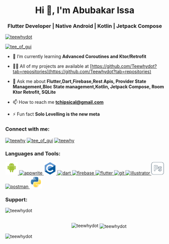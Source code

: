 <h1 align="center">Hi 👋, I'm Abubakar Issa</h1>
<h3 align="center">Flutter Developer | Native Android | Kotlin | Jetpack Compose</h3>

<p align="left"> <a href="https://github.com/ryo-ma/github-profile-trophy"><img src="https://github-profile-trophy.vercel.app/?username=teewhydot" alt="teewhydot" /></a> </p>

<p align="left"> <a href="https://twitter.com/tee_of_gui" target="blank"><img src="https://img.shields.io/twitter/follow/tee_of_gui?logo=twitter&style=for-the-badge" alt="tee_of_gui" /></a> </p>

- 🌱 I’m currently learning **Advanced Coroutines and Ktor/Retrofit**

- 👨‍💻 All of my projects are available at [https://github.com/Teewhydot?tab=repositories](https://github.com/Teewhydot?tab=repositories)

- 💬 Ask me about **Flutter,Dart,Firebase,Rest Apis, Provider State Management,Bloc State management,Kotlin, Jetpack Compose, Room Ktor Retrofit, SQLite**

- 📫 How to reach me **tchipsical@gmail.com**

- ⚡ Fun fact **Solo Levelling is the new meta**

<h3 align="left">Connect with me:</h3>
<p align="left">
<a href="https://dev.to/teewhy" target="blank"><img align="center" src="https://raw.githubusercontent.com/rahuldkjain/github-profile-readme-generator/master/src/images/icons/Social/devto.svg" alt="teewhy" height="30" width="40" /></a>
<a href="https://twitter.com/tee_of_gui" target="blank"><img align="center" src="https://raw.githubusercontent.com/rahuldkjain/github-profile-readme-generator/master/src/images/icons/Social/twitter.svg" alt="tee_of_gui" height="30" width="40" /></a>
<a href="https://stackoverflow.com/users/teewhy" target="blank"><img align="center" src="https://raw.githubusercontent.com/rahuldkjain/github-profile-readme-generator/master/src/images/icons/Social/stack-overflow.svg" alt="teewhy" height="30" width="40" /></a>
</p>

<h3 align="left">Languages and Tools:</h3>
<p align="left"> <a href="https://developer.android.com" target="_blank" rel="noreferrer"> <img src="https://raw.githubusercontent.com/devicons/devicon/master/icons/android/android-original-wordmark.svg" alt="android" width="40" height="40"/> </a> <a href="https://appwrite.io" target="_blank" rel="noreferrer"> <img src="https://www.vectorlogo.zone/logos/appwriteio/appwriteio-icon.svg" alt="appwrite" width="40" height="40"/> </a> <a href="https://www.cprogramming.com/" target="_blank" rel="noreferrer"> <img src="https://raw.githubusercontent.com/devicons/devicon/master/icons/c/c-original.svg" alt="c" width="40" height="40"/> </a> <a href="https://dart.dev" target="_blank" rel="noreferrer"> <img src="https://www.vectorlogo.zone/logos/dartlang/dartlang-icon.svg" alt="dart" width="40" height="40"/> </a> <a href="https://firebase.google.com/" target="_blank" rel="noreferrer"> <img src="https://www.vectorlogo.zone/logos/firebase/firebase-icon.svg" alt="firebase" width="40" height="40"/> </a> <a href="https://flutter.dev" target="_blank" rel="noreferrer"> <img src="https://www.vectorlogo.zone/logos/flutterio/flutterio-icon.svg" alt="flutter" width="40" height="40"/> </a> <a href="https://git-scm.com/" target="_blank" rel="noreferrer"> <img src="https://www.vectorlogo.zone/logos/git-scm/git-scm-icon.svg" alt="git" width="40" height="40"/> </a> <a href="https://www.adobe.com/in/products/illustrator.html" target="_blank" rel="noreferrer"> <img src="https://www.vectorlogo.zone/logos/adobe_illustrator/adobe_illustrator-icon.svg" alt="illustrator" width="40" height="40"/> </a> <a href="https://www.photoshop.com/en" target="_blank" rel="noreferrer"> <img src="https://raw.githubusercontent.com/devicons/devicon/master/icons/photoshop/photoshop-line.svg" alt="photoshop" width="40" height="40"/> </a> <a href="https://postman.com" target="_blank" rel="noreferrer"> <img src="https://www.vectorlogo.zone/logos/getpostman/getpostman-icon.svg" alt="postman" width="40" height="40"/> </a> <a href="https://www.python.org" target="_blank" rel="noreferrer"> <img src="https://raw.githubusercontent.com/devicons/devicon/master/icons/python/python-original.svg" alt="python" width="40" height="40"/> </a> </p>

<h3 align="left">Support:</h3>
<p><a href="https://www.buymeacoffee.com/teewhydot"> <img align="left" src="https://cdn.buymeacoffee.com/buttons/v2/default-yellow.png" height="50" width="210" alt="teewhydot" /></a></p><br><br>

<p><img align="left" src="https://github-readme-stats.vercel.app/api/top-langs?username=teewhydot&show_icons=true&locale=en&layout=compact" alt="teewhydot" /></p>

<p>&nbsp;<img align="center" src="https://github-readme-stats.vercel.app/api?username=teewhydot&show_icons=true&locale=en" alt="teewhydot" /></p>

<p><img align="center" src="https://github-readme-streak-stats.herokuapp.com/?user=teewhydot&" alt="teewhydot" /></p>
